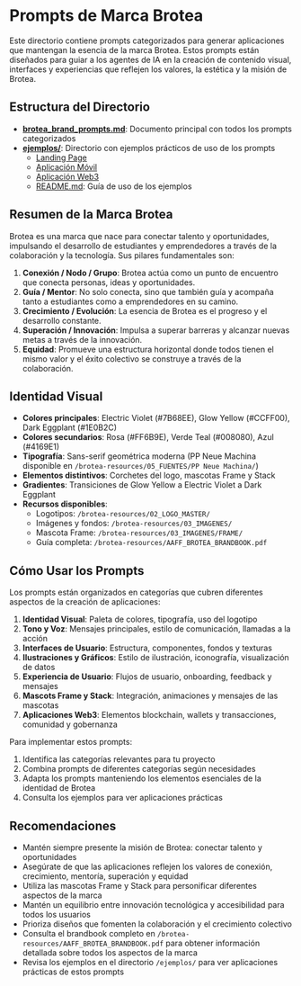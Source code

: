 # Prompts de Marca Brotea

Este directorio contiene prompts categorizados para generar aplicaciones que mantengan la esencia de la marca Brotea. Estos prompts están diseñados para guiar a los agentes de IA en la creación de contenido visual, interfaces y experiencias que reflejen los valores, la estética y la misión de Brotea.

## Estructura del Directorio

- [**brotea_brand_prompts.md**](./brotea_brand_prompts.md): Documento principal con todos los prompts categorizados
- [**ejemplos/**](./ejemplos/): Directorio con ejemplos prácticos de uso de los prompts
  - [Landing Page](./ejemplos/landing_page_ejemplo.md)
  - [Aplicación Móvil](./ejemplos/app_movil_ejemplo.md)
  - [Aplicación Web3](./ejemplos/aplicacion_web3_ejemplo.md)
  - [README.md](./ejemplos/README.md): Guía de uso de los ejemplos

## Resumen de la Marca Brotea

Brotea es una marca que nace para conectar talento y oportunidades, impulsando el desarrollo de estudiantes y emprendedores a través de la colaboración y la tecnología. Sus pilares fundamentales son:

1. **Conexión / Nodo / Grupo**: Brotea actúa como un punto de encuentro que conecta personas, ideas y oportunidades.
2. **Guía / Mentor**: No solo conecta, sino que también guía y acompaña tanto a estudiantes como a emprendedores en su camino.
3. **Crecimiento / Evolución**: La esencia de Brotea es el progreso y el desarrollo constante.
4. **Superación / Innovación**: Impulsa a superar barreras y alcanzar nuevas metas a través de la innovación.
5. **Equidad**: Promueve una estructura horizontal donde todos tienen el mismo valor y el éxito colectivo se construye a través de la colaboración.

## Identidad Visual

- **Colores principales**: Electric Violet (#7B68EE), Glow Yellow (#CCFF00), Dark Eggplant (#1E0B2C)
- **Colores secundarios**: Rosa (#FF6B9E), Verde Teal (#008080), Azul (#4169E1)
- **Tipografía**: Sans-serif geométrica moderna (PP Neue Machina disponible en `/brotea-resources/05_FUENTES/PP Neue Machina/`)
- **Elementos distintivos**: Corchetes del logo, mascotas Frame y Stack
- **Gradientes**: Transiciones de Glow Yellow a Electric Violet a Dark Eggplant
- **Recursos disponibles**: 
  - Logotipos: `/brotea-resources/02_LOGO_MASTER/`
  - Imágenes y fondos: `/brotea-resources/03_IMAGENES/`
  - Mascota Frame: `/brotea-resources/03_IMAGENES/FRAME/`
  - Guía completa: `/brotea-resources/AAFF_BROTEA_BRANDBOOK.pdf`

## Cómo Usar los Prompts

Los prompts están organizados en categorías que cubren diferentes aspectos de la creación de aplicaciones:

1. **Identidad Visual**: Paleta de colores, tipografía, uso del logotipo
2. **Tono y Voz**: Mensajes principales, estilo de comunicación, llamadas a la acción
3. **Interfaces de Usuario**: Estructura, componentes, fondos y texturas
4. **Ilustraciones y Gráficos**: Estilo de ilustración, iconografía, visualización de datos
5. **Experiencia de Usuario**: Flujos de usuario, onboarding, feedback y mensajes
6. **Mascots Frame y Stack**: Integración, animaciones y mensajes de las mascotas
7. **Aplicaciones Web3**: Elementos blockchain, wallets y transacciones, comunidad y gobernanza

Para implementar estos prompts:

1. Identifica las categorías relevantes para tu proyecto
2. Combina prompts de diferentes categorías según necesidades
3. Adapta los prompts manteniendo los elementos esenciales de la identidad de Brotea
4. Consulta los ejemplos para ver aplicaciones prácticas

## Recomendaciones

- Mantén siempre presente la misión de Brotea: conectar talento y oportunidades
- Asegúrate de que las aplicaciones reflejen los valores de conexión, crecimiento, mentoría, superación y equidad
- Utiliza las mascotas Frame y Stack para personificar diferentes aspectos de la marca
- Mantén un equilibrio entre innovación tecnológica y accesibilidad para todos los usuarios
- Prioriza diseños que fomenten la colaboración y el crecimiento colectivo
- Consulta el brandbook completo en `/brotea-resources/AAFF_BROTEA_BRANDBOOK.pdf` para obtener información detallada sobre todos los aspectos de la marca
- Revisa los ejemplos en el directorio `/ejemplos/` para ver aplicaciones prácticas de estos prompts
